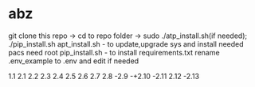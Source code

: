 # abz

git clone this repo -> cd to repo folder -> sudo ./atp_install.sh(if needed); ./pip_install.sh
apt_install.sh - to update,upgrade sys and install needed pacs need root
pip_install.sh - to install requirements.txt
rename .env_example to .env and edit if needed

1.1
2.1
2.2
2.3
2.4
2.5
2.6
2.7
2.8
-2.9
-+2.10
-2.11
2.12
-2.13
